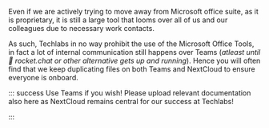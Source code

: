 Even if we are actively trying to move away from Microsoft office suite, as it is proprietary, it is still a large tool that looms over all of us and our colleagues due to necessary work contacts.

As such, Techlabs in no way prohibit the use of the Microsoft Office Tools, in fact a lot of internal communication still happens over Teams (*atleast until 🚀 rocket.chat or other alternative gets up and running*). Hence you will often find that we keep duplicating files on both Teams and NextCloud to ensure everyone is onboard.

::: success
Use Teams if you wish! Please upload relevant documentation also here as NextCloud remains central for our success at Techlabs!

:::